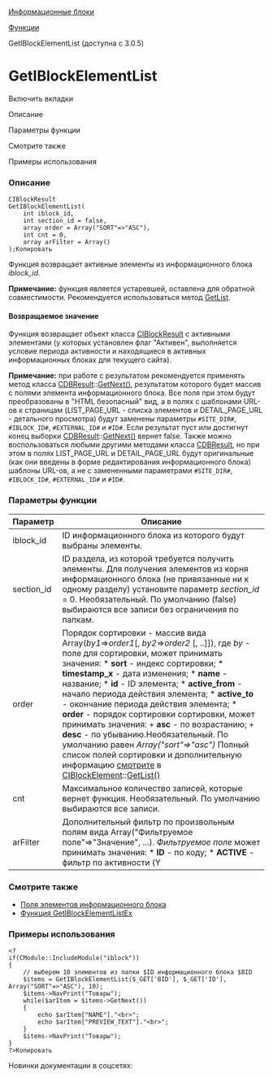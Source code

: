 [Информационные блоки](/api_help/iblock/index.php)

[Функции](/api_help/iblock/functions/index.php)

GetIBlockElementList (доступна с 3.0.5)

GetIBlockElementList
====================

Включить вкладки

Описание

Параметры функции

Смотрите также

Примеры использования

### Описание

```
CIBlockResult
GetIBlockElementList(
	int iblock_id, 
	int section_id = false, 
	array order = Array("SORT"=>"ASC"), 
	int cnt = 0, 
	array arFilter = Array()
);Копировать
```

Функция возвращает активные элементы из информационного блока *iblock\_id*.

**Примечание:** функция является устаревшей, оставлена для обратной совместимости. Рекомендуется использоваться метод [GetList](/api_help/iblock/classes/ciblockelement/getlist.php).

#### Возвращаемое значение

Функция возвращает объект класса [CIBlockResult](/api_help/iblock/classes/ciblockresult/index.php) с активными
элементами (у которых установлен флаг "Активен", выполняется условие периода
активности и находящиеся в активных информационных блоках для текущего
сайта).

**Примечание:** при работе с результатом рекомендуется применять метод класса [CDBResult](/api_help/main/reference/cdbresult/index.php)::[GetNext()](/api_help/main/reference/cdbresult/getnext.php),
результатом которого будет массив с полями элемента информационного блока. Все
поля при этом будут преобразованы в "HTML безопасный" вид, а в полях с шаблонами
URL-ов к страницам (LIST\_PAGE\_URL - списка элементов и DETAIL\_PAGE\_URL -
детального просмотра) будут заменены параметры `#SITE_DIR#`,
`#IBLOCK_ID#`, `#EXTERNAL_ID#` и `#ID#`. Если
результат пуст или достигнут конец выборки [CDBResult](/api_help/main/reference/cdbresult/index.php)::[GetNext()](/api_help/main/reference/cdbresult/getnext.php)
вернет false. Также можно воспользоваться любыми другими методами класса [CDBResult](/api_help/main/reference/cdbresult/index.php),
но при этом в полях LIST\_PAGE\_URL и DETAIL\_PAGE\_URL будут оригинальные (как они
введены в форме редактирования информационного блока) шаблоны URL-ов, а не с
замененными параметрами `#SITE_DIR#`, `#IBLOCK_ID#`,
`#EXTERNAL_ID#` и `#ID#`.

### Параметры функции

| Параметр | Описание |
| --- | --- |
| iblock\_id | ID информационного блока из которого будут выбраны элементы. |
| section\_id | ID раздела, из которой требуется получить элементы. Для получения элементов из корня информационного блока (не привязанные ни к одному разделу) установите параметр *section\_id* = 0.  Необязательный. По умолчанию (false) выбираются все записи без ограничения по папкам. |
| order | Порядок сортировки - массив вида Array(*by1*=>*order1*[, *by2*=>*order2* [, ..]]), где *by* - поле для сортировки, может принимать значения:  * **sort** - индекс сортировки; * **timestamp\_x** - дата изменения; * **name** - название; * **id** - ID элемента; * **active\_from** - начало периода действия элемента; * **active\_to** - окончание периода действия элемента; * **order** - порядок сортировки сортировки, может принимать   значения:   + **asc** - по возрастанию;   + **desc** - по убыванию.Необязательный. По умолчанию   равен *Array("sort"=>"asc")*  Полный список полей сортировки и дополнительную информацию [смотрите](/api_help/iblock/classes/ciblockelement/getlist.php) в [CIBlockElement](/api_help/iblock/classes/ciblockelement/index.php)::[GetList()](/api_help/iblock/classes/ciblockelement/getlist.php) |
| cnt | Максимальное количество записей, которые вернет функция.  Необязательный. По умолчанию выбираются все записи. |
| arFilter | Дополнительный фильтр по произвольным полям вида Array("Фильтруемое поле"=>"Значение", ...).  *Фильтруемое поле* может принимать значения:  * **ID** - по коду; * **ACTIVE** - фильтр по активности (Y|N); передача пустого   значения (*"ACTIVE"=>""*) выводит все элементы без учета их   состояния; * **NAME** - по имени и фамилии (можно искать по шаблону [%\_]); * **PREVIEW\_TEXT** - по имени и фамилии (можно искать по шаблону   [%\_]); * **DETAIL\_TEXT** - по детальному описанию (можно искать по шаблону   [%\_]); * **SEARCHABLE\_CONTENT** - по содержимому для поиска. Включает в   себя название, описание для анонса и детальное описание (можно искать по   шаблону [%\_]); * **CODE** - по символьному идентификатору (можно искать по   шаблону [%\_]); * **SORT** - по сортировке; * **EXTERNAL\_ID** - по внешнему коду (можно искать по шаблону   [%\_]); * **TIMESTAMP\_X** - по времени изменения; * **DATE\_CREATE** - по времени создания; * **DATE\_ACTIVE\_FROM** - по дате начала активности; * **DATE\_ACTIVE\_TO** - по дате окончанию активности; * **ACTIVE\_DATE** - непустое значение задействует фильтр по датам   активности (*DATE\_ACTIVE\_FROM* и *DATE\_ACTIVE\_TO*). Если   значение не установлено (*""*), фильтрация по датам активности не   производится; * **IBLOCK\_ID** - по коду информационного блока; * **IBLOCK\_CODE** - по символьному коду информационного блока   (можно искать по шаблону [%\_]); * **IBLOCK\_LID** - по языку (можно искать по шаблону [%\_]); * **IBLOCK\_TYPE** - по типу блока (можно искать по шаблону [%\_]); * **IBLOCK\_ACTIVE** - по активности блока (можно искать по шаблону   [%\_]); * **SECTION\_ID** - по родительскому разделу; * **PROPERTY\_<код свойства>** - фильтр по значениям свойств   (можно искать по шаблону [%\_]), для свойств типа "список", поиск будет   осуществляться не по значению перечисления, а по его идентификатору; * **PROPERTY\_<код свойства>\_VALUE** - фильтр по значениям   списка для свойств типа "список" (можно искать по шаблону [%\_]), поиск   будет осуществляться по строковому значению списка, а не по   идентификатору; * **CATALOG\_<CATALOG\_FIELD>\_<PRICE\_TYPE>** - по полю   *CATALOG\_FIELD* из цены типа *PRICE\_TYPE* (ID типа цены), где   *CATALOG\_FIELD* может быть: *PRICE* - цена, *CURRENCY* -   валюта.  Все фильтруемые поля (кроме *SECTION\_ID* и *ACTIVE\_DATE*)могут содержать перед названием [тип проверки фильтра](http://dev.1c-bitrix.ru/learning/course/index.php?COURSE_ID=43&LESSON_ID=2683), а поля *SECTION\_ID*и *ACTIVE\_DATE* могут содержать перед названием тип проверки фильтра "!" - не равно.  *Значения фильтра* - одиночное значение или массив.  Необязательный. По умолчанию - пустой массив. Полный список полей фильтра и дополнительную информацию [смотрите](/api_help/iblock/classes/ciblockelement/getlist.php) в **[CIBlockElement](/api_help/iblock/classes/ciblockelement/index.php)::[GetList()](/api_help/iblock/classes/ciblockelement/getlist.php).** |

### Смотрите также

* [Поля элементов информационного
  блока](/api_help/iblock/fields.php#felement)
* [Функция GetIBlockElementListEx](/api_help/iblock/functions/getiblockelementlistex.php)

### Примеры использования

```
<?
if(CModule::IncludeModule("iblock"))
{
	// выберем 10 элементов из папки $ID информационного блока $BID
	$items = GetIBlockElementList($_GET['BID'], $_GET['ID'], Array("SORT"=>"ASC"), 10);
	$items->NavPrint("Товары");
	while($arItem = $items->GetNext())
	{
		echo $arItem["NAME"]."<br>";
		echo $arItem["PREVIEW_TEXT"]."<br>";
	}
	$items->NavPrint("Товары");
}
?>Копировать
```

Новинки документации в соцсетях: